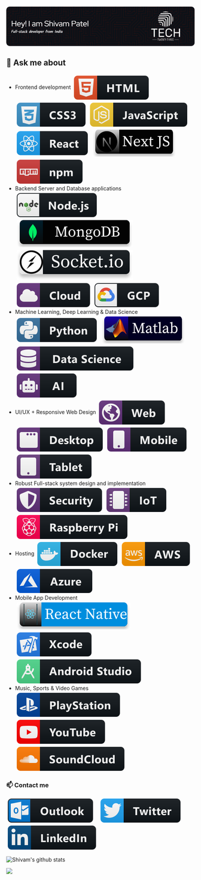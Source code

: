 [![](https://github.com/slycadelic/slycadelic/blob/ac0ba49316e9c49c9d7c863d7375276152945985/github-header-image%20(1).png)](https://www.tech23gaming.com/)

## 💬 Ask me about
- Frontend  development <img src="https://raw.githubusercontent.com/slycadelic/slycadelic/main/Assets/HTML.svg" alt="HTML5" style="vertical-align:middle; margin:4px">  <img src="https://raw.githubusercontent.com/slycadelic/slycadelic/main/Assets/CSS.svg" alt="CSS" style="vertical-align:middle; margin:4px"> <img src="https://raw.githubusercontent.com/slycadelic/slycadelic/main/Assets/Javascript.svg" alt="Javascript" style="vertical-align:middle; margin:4px"> <img src="https://raw.githubusercontent.com/slycadelic/slycadelic/main/Assets/React.svg" alt="React" style="vertical-align:middle; margin:4px"> <img src="https://raw.githubusercontent.com/slycadelic/slycadelic/main/Assets/Next.svg" alt="Next.js" style="vertical-align:middle; margin:4px"> <img src="https://raw.githubusercontent.com/slycadelic/slycadelic/main/Assets/npm.svg" alt="npm" style="vertical-align:middle; margin:4px">
- Backend Server and Database applications <img src="https://raw.githubusercontent.com/slycadelic/slycadelic/main/Assets/Nodejs.svg" alt="Node.js" style="vertical-align:middle; margin:4px"> <img src="https://raw.githubusercontent.com/slycadelic/slycadelic/main/Assets/MongoDB.svg" alt="MongoDB" style="vertical-align:middle; margin:4px"> <img src="https://raw.githubusercontent.com/slycadelic/slycadelic/main/Assets/socketIO.svg" alt="Socket.io" style="vertical-align:middle; margin:4px"> <img src="https://raw.githubusercontent.com/slycadelic/slycadelic/main/Assets/Cloud.svg" alt="Cloud" style="vertical-align:middle; margin:4px"> <img src="https://raw.githubusercontent.com/slycadelic/slycadelic/main/Assets/Google.svg" alt="Google Cloud" style="vertical-align:middle; margin:4px">
- Machine Learning, Deep Learning & Data Science <img src="https://raw.githubusercontent.com/slycadelic/slycadelic/main/Assets/Python.svg" alt="Python" style="vertical-align:middle; margin:4px"> <img src="https://raw.githubusercontent.com/slycadelic/slycadelic/main/Assets/Matlab.svg" alt="Matlab" style="vertical-align:middle; margin:4px"> <img src="https://raw.githubusercontent.com/slycadelic/slycadelic/main/Assets/Data%20Science.svg" alt="Data Science" style="vertical-align:middle; margin:4px"> <img src="https://raw.githubusercontent.com/slycadelic/slycadelic/main/Assets/AI.svg" alt="AI" style="vertical-align:middle; margin:4px">
- UI/UX + Responsive Web Design <img src="https://raw.githubusercontent.com/slycadelic/slycadelic/main/Assets/Web.svg" alt="Website" style="vertical-align:middle; margin:4px"> <img src="https://raw.githubusercontent.com/slycadelic/slycadelic/main/Assets/Desktop.svg" alt="Desktop" style="vertical-align:middle; margin:4px"> <img src="https://raw.githubusercontent.com/slycadelic/slycadelic/main/Assets/Mobile.svg" alt="Mobile" style="vertical-align:middle; margin:4px"> <img src="https://raw.githubusercontent.com/slycadelic/slycadelic/main/Assets/Tablet.svg" alt="Tablet" style="vertical-align:middle; margin:4px">
- Robust Full-stack system design and implementation <img src="https://raw.githubusercontent.com/slycadelic/slycadelic/main/Assets/Security.svg" alt="Security" style="vertical-align:middle; margin:4px"> <img src="https://raw.githubusercontent.com/slycadelic/slycadelic/main/Assets/IOT.svg" alt="IOT" style="vertical-align:middle; margin:4px"> <img src="https://raw.githubusercontent.com/slycadelic/slycadelic/main/Assets/RasPi.svg" alt="Raspberry Pi" style="vertical-align:middle; margin:4px">
- Hosting <img src="https://raw.githubusercontent.com/slycadelic/slycadelic/main/Assets/Docker.svg" alt="Docker" style="vertical-align:middle; margin:4px"> <img src="https://raw.githubusercontent.com/slycadelic/slycadelic/main/Assets/AWS.svg" alt="AWS" style="vertical-align:middle; margin:4px"> <img src="https://raw.githubusercontent.com/slycadelic/slycadelic/main/Assets/Azure.svg" alt="Azure" style="vertical-align:middle; margin:4px">
- Mobile App Development <img src="https://raw.githubusercontent.com/slycadelic/slycadelic/main/Assets/ReactNative.svg" alt="React Native" style="vertical-align:middle; margin:4px"> <img src="https://raw.githubusercontent.com/slycadelic/slycadelic/main/Assets/XCode.svg" alt="XCode" style="vertical-align:middle; margin:4px"> <img src="https://raw.githubusercontent.com/slycadelic/slycadelic/main/Assets/AndroidStudio.svg" alt="Android Studio" style="vertical-align:middle; margin:4px">
- Music, Sports & Video Games <img src="https://raw.githubusercontent.com/slycadelic/slycadelic/7adf602709f7cba5ebaa478affeb1452725a40c8/PSbadge.svg" alt="PS3" style="vertical-align:middle; margin:4px"> <img src="https://raw.githubusercontent.com/slycadelic/slycadelic/main/Assets/YoutubeBadge.svg" alt="Youtube" style="vertical-align:middle; margin:4px"> <img src="https://raw.githubusercontent.com/slycadelic/slycadelic/main/Assets/SoundCloud.svg" alt="Sound Cloud" style="vertical-align:middle; margin:4px">


### 📫 Contact me
<a href="mailto:shivam_patel@hotmail.com"><img src="https://raw.githubusercontent.com/slycadelic/slycadelic/main/Assets/Outlook.svg" alt="e-Mail" style="vertical-align:middle; margin:4px"/></a> &nbsp; [<img src="https://raw.githubusercontent.com/slycadelic/slycadelic/main/Assets/Twitter.svg" alt="Twitter" style="vertical-align:middle; margin:4px">](https://twitter.com/sp__1991) &nbsp; [<img src="https://raw.githubusercontent.com/slycadelic/slycadelic/main/Assets/LinkdIn.svg" alt="LinkdIn" style="vertical-align:middle; margin:4px">](https://www.linkedin.com/in/spatel04/)

![Shivam's github stats](https://github-readme-stats.vercel.app/api?username=slycadelic&hide=["issues"]&show_icons=true&theme=transparent)

![](https://komarev.com/ghpvc/?username=slycadelic&color=ff4500)